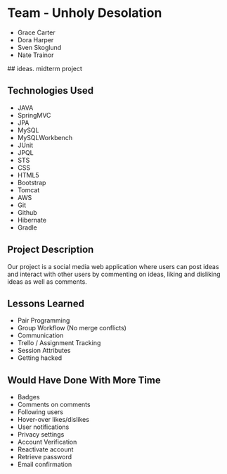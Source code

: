 # Team - Unholy Desolation
<ul>
  <li>Grace Carter</li>
  <li>Dora Harper</li>
  <li>Sven Skoglund</li>
  <li>Nate Trainor</li>
</ul>
##  ideas. midterm project

## Technologies Used
<ul>
  <li>JAVA</li>
  <li>SpringMVC</li>
  <li>JPA</li>
  <li>MySQL</li>
  <li>MySQLWorkbench</li>
  <li>JUnit</li>
  <li>JPQL</li>
  <li>STS</li>
  <li>CSS</li>
  <li>HTML5</li>
  <li>Bootstrap</li>
  <li>Tomcat</li>
  <li>AWS</li>
  <li>Git</li>
  <li>Github</li>
  <li>Hibernate</li>
  <li>Gradle</li>
</ul>

## Project Description

Our project is a social media web application where users can post ideas and
interact with other users by commenting on ideas, liking and disliking ideas as
well as comments.


## Lessons Learned

* Pair Programming<br>
* Group Workflow (No merge conflicts)<br>
* Communication<br>
* Trello / Assignment Tracking<br>
* Session Attributes<br>
* Getting hacked<br>



## Would Have Done With More Time
* Badges<br>
* Comments on comments<br>
* Following users<br>
* Hover-over likes/dislikes<br>
* User notifications<br>
* Privacy settings<br>
* Account Verification<br>
* Reactivate account<br>
* Retrieve password<br>
* Email confirmation<br>

